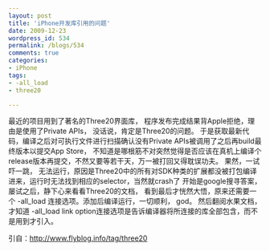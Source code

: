 ```yaml
---
layout: post
title: 'iPhone开发库引用的问题'
date: 2009-12-23
wordpress_id: 534
permalink: /blogs/534
comments: true
categories:
- iPhone
tags:
- -all_load
- three20

---
```

最近的项目用到了著名的Three20界面库， 程序发布完成结果背Apple拒绝，理由是使用了Private APIs， 没话说，肯定是Three20的问题。
于是获取最新代码，编译之后对可执行文件进行扫描确认没有Private APIs被调用了之后再build最终版本以提交App Store， 不知道是哪根筋不对突然觉得是否应该在真机上编译个release版本再提交，不然又要等若干天，万一被打回又得耽误功夫。
果然，一试吓一跳， 无法运行，原因是Three20中的所有对SDK种类的扩展都没被打包编译进来，运行时无法找到相应的selector，当然就crash了
开始是google搜寻答案，屡试之后，静下心来看看Three20的文档， 看到最后才恍然大悟，原来还需要一个 -all_load 连接选项。添加后编译运行，一切顺利， god。
然后翻阅水果文档，才知道 -all_load link option连接选项是告诉编译器将所连接的库全部包含，而不是用到才引入。

引自：<a href="http://www.flyblog.info/tag/three20" target="_blank">http://www.flyblog.info/tag/three20</a>
